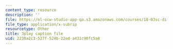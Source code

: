 ```yaml
---
content_type: resource
description: ''
file: https://ol-ocw-studio-app-qa.s3.amazonaws.com/courses/18-03sc-differential-equations-fall-2011/2230a2c3527f524b22eda431c90fc5a8_LjqUV6vqwkg.srt
file_type: application/x-subrip
resourcetype: Other
title: 3play caption file
uid: 2230a2c3-527f-524b-22ed-a431c90fc5a8
---
```

